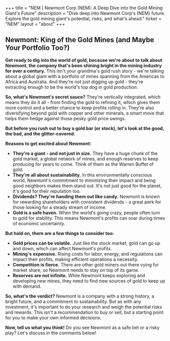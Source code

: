 +++
title = "NEM |  Newmont Corp (NEM): A Deep Dive into the Gold Mining Giant's Future"
description = "Dive deep into Newmont Corp's (NEM) future. Explore the gold mining giant's potential, risks, and what's ahead."
ticker = "NEM"
layout = "about"
+++

        


## Newmont: King of the Gold Mines (and Maybe Your Portfolio Too?) 

**Get ready to dig into the world of gold, because we're about to talk about Newmont, the company that's been shining bright in the mining industry for over a century.** This isn't your grandma's gold rush story - we're talking about a global giant with a portfolio of mines spanning from the Americas to Africa and Australia. And they're not just digging up gold - they're extracting enough to be the world's top dog in gold production.  

**So, what's Newmont's secret sauce?** They're vertically integrated, which means they do it all - from finding the gold to refining it, which gives them more control and a better chance to keep profits rolling in. They're also diversifying beyond gold with copper and other minerals, a smart move that helps them hedge against those pesky gold price swings. 

**But before you rush out to buy a gold bar (or stock), let's look at the good, the bad, and the glitter-covered.** 

**Reasons to get excited about Newmont:**

* **They're a giant - and not just in size.** They have a huge chunk of the gold market, a global network of mines, and enough reserves to keep producing for years to come. Think of them as the Warren Buffet of gold. 
* **They're all about sustainability.** In this environmentally conscious world, Newmont's commitment to minimizing their impact and being good neighbors makes them stand out. It's not just good for the planet, it's good for their reputation too.
* **Dividends?  They're handing them out like candy.** Newmont is known for rewarding shareholders with consistent dividends - a great perk for those looking for a steady stream of income. 
* **Gold is a safe haven.** When the world's going crazy, people often turn to gold for stability. This means Newmont's profits can soar during times of economic uncertainty. 

**But hold on, there are a few things to consider too:**

* **Gold prices can be volatile.** Just like the stock market, gold can go up and down, which can affect Newmont's profits.  
* **Mining's expensive.** Rising costs for labor, energy, and regulations can impact their profits, making efficient operations a necessity. 
* **Competition is fierce.**  There are other gold miners out there vying for market share, so Newmont needs to stay on top of its game. 
* **Reserves are not infinite.** While Newmont keeps exploring and developing new mines, they need to find new sources of gold to keep up with demand.

**So, what's the verdict?** Newmont is a company with a strong history, a bright future, and a commitment to sustainability. But as with any investment, it's important to do your research and weigh the potential risks and rewards. This isn't a recommendation to buy or sell, but a starting point for you to make your own informed decisions.  

**Now, tell us what you think!** Do you see Newmont as a safe bet or a risky play? Let's discuss in the comments below!  

        